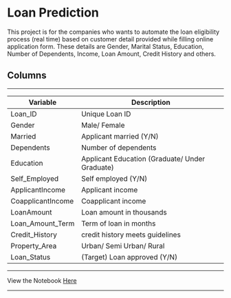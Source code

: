 Loan Prediction
==============================
This project is for the companies who wants to automate the loan eligibility process (real time) based on customer detail provided while filling online application form. These details are Gender, Marital Status, Education, Number of Dependents, Income, Loan Amount, Credit History and others.

## Columns
---
 Variable | Description 
---        |   ---       
Loan_ID |	Unique Loan ID
Gender |	Male/ Female
Married |	Applicant married (Y/N)
Dependents |	Number of dependents
Education |	Applicant Education (Graduate/ Under Graduate)
Self_Employed |	Self employed (Y/N)
ApplicantIncome |	Applicant income
CoapplicantIncome |	Coapplicant income
LoanAmount |	Loan amount in thousands
Loan_Amount_Term |	Term of loan in months
Credit_History |	credit history meets guidelines
Property_Area |	Urban/ Semi Urban/ Rural
Loan_Status |	(Target) Loan approved (Y/N)

---

View the Notebook [Here](https://datalore.jetbrains.com/notebook/jGVfrtnn5vDdWyQIY8plrD/2E4AhbVitFEuV1EIDJ3qr1/)


--------


